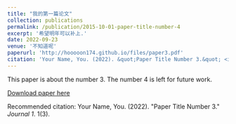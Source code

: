 ```yaml
---
title: "我的第一篇论文"
collection: publications
permalink: /publication/2015-10-01-paper-title-number-4
excerpt: '希望明年可以补上.'
date: 2022-09-23
venue: '不知道呢'
paperurl: 'http://hooooon174.github.io/files/paper3.pdf'
citation: 'Your Name, You. (2022). &quot;Paper Title Number 3.&quot; <i>Journal 1</i>. 1(3).'
---
```

This paper is about the number 3. The number 4 is left for future work.

[Download paper here](http://hooooon174.github.io/files/paper3.pdf)

Recommended citation: Your Name, You. (2022). "Paper Title Number 3." <i>Journal 1</i>. 1(3).

